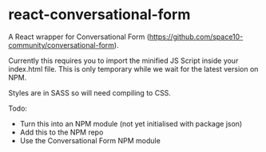 # react-conversational-form

A React wrapper for Conversational Form (https://github.com/space10-community/conversational-form).

Currently this requires you to import the minified JS Script inside your index.html file. This is only temporary while we wait for the latest version on NPM.

Styles are in SASS so will need compiling to CSS.


Todo:

- Turn this into an NPM module (not yet initialised with package json)
- Add this to the NPM repo
- Use the Conversational Form NPM module 

